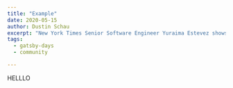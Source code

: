 ```yaml
---
title: "Example"
date: 2020-05-15
author: Dustin Schau
excerpt: "New York Times Senior Software Engineer Yuraima Estevez shows how developers can improve the accessibility of websites in three “easy” steps that do not involve days of documentation reading."
tags:
  - gatsby-days
  - community

---
```


HELLLO

